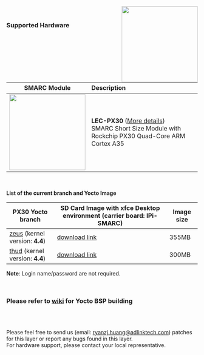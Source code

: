 <img src="https://www.linaro.org/assets/images/projects/yocto-project.png" width="200" align="right">
<br>

### Supported Hardware


|                       SMARC Module                       | Description                                                  |
| :------------------------------------------------------: | :----------------------------------------------------------- |
| <img src="https://cdn.adlinktech.com/webupd/products/images/1790/LEC-PX30_A2_F.jpg" width="200"/> | **LEC-PX30** ([More details](https://www.adlinktech.com/Products/Computer_on_Modules/SMARC/LEC-PX30?lang=en))  <br />     SMARC Short Size Module with Rockchip PX30 Quad-Core ARM Cortex A35<br /> |

<br />

**List of the current branch and Yocto Image**

| **PX30 Yocto branch**                                        | **SD Card Image with xfce Desktop environment (carrier board: IPi-SMARC)** | **Image size** | 
| ------------------------------------------------------------ | ------------------------------------------------------------ | ---- |
| [zeus](https://github.com/ADLINK/meta-adlink-rockchip/tree/zeus) (kernel version: **4.4**) | [download link](https://hq0epm0west0us0storage.blob.core.windows.net/public/SMARC/LEC-PX30/Images/Yocto/LEC-PX30-IPi-SMARC_Yocto-Zeus-v1.4_SD_20200407.zip) | 355MB |
| [thud](https://github.com/ADLINK/meta-adlink-rockchip/tree/thud) (kernel version: **4.4**) | [download link](https://hq0epm0west0us0storage.blob.core.windows.net/development/LEC-PX30/Images/Yocto/v1.0.5-20200226/LEC-PX30-IPi-SMARC_Yocto-thud-v1.0_SD_20200226.zip)                                                          | 300MB |



**Note**: Login name/password are not required. 


<br>

### Please refer to [wiki](https://github.com/ADLINK/meta-adlink-rockchip/wiki) for Yocto BSP building

<br>
<br>

Please feel free to send us (email: ryanzj.huang@adlinktech.com) patches for this layer or report any bugs found in this layer. 
<br> For hardware support, please contact your local representative.
